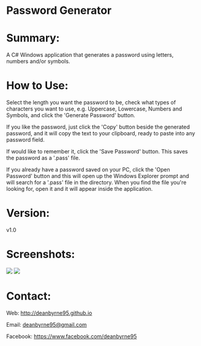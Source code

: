 # Password Generator

Summary:
=======================================================================
A C# Windows application that generates a password using letters, numbers and/or symbols.

How to Use:
=======================================================================
Select the length you want the password to be, check what types of characters you want to use, e.g. Uppercase, Lowercase, Numbers and Symbols, and click the 'Generate Password' button.

If you like the password, just click the 'Copy' button beside the generated password, and it will copy the text to your clipboard, ready to paste into any password field.

If would like to remember it, click the 'Save Password' button. This saves the password as a '.pass' file.

If you already have a password saved on your PC, click the 'Open Password' button and this will open up the Windows Explorer prompt and will search for a '.pass' file in the directory. When you find the file you're looking for, open it and it will appear inside the application.

Version:
=======================================================================
v1.0

Screenshots:
=======================================================================
![](Password-Generator/PasswordGenerator/PasswordGenerator-Images/Application.JPG)
![](Password-Generator/PasswordGenerator/PasswordGenerator-Images/Application1.JPG)

Contact:
=======================================================================
Web: http://deanbyrne95.github.io

Email: deanbyrne95@gmail.com

Facebook: https://www.facebook.com/deanbyrne95
